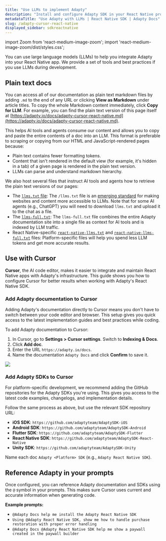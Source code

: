 ```yaml
---
title: "Use LLMs to implement Adapty"
description: "Install and configure Adapty SDK in your React Native project using Cursor, ChatGPT, Claude, or other AI tools."
metadataTitle: "Use Adapty with LLMs | React Native SDK | Adapty Docs"
slug: /adapty-cursor-react-native
displayed_sidebar: sdkreactnative
---
```


import Zoom from 'react-medium-image-zoom';
import 'react-medium-image-zoom/dist/styles.css';

You can use large language models (LLMs) to help you integrate Adapty into your React Native app. We provide a set of tools and best practices if you use LLMs during development.

## Plain text docs

You can access all of our documentation as plain text markdown files by adding `.md` to the end of any URL or clicking **View as Markdown** under article titles. To copy the whole Markdown content immediately, click **Copy for LLM**. For example, you can find the plain text version of this page itself at [https://adapty.io/docs/adapty-cursor-react-native.md](https://adapty.io/docs/adapty-cursor-react-native.md).

This helps AI tools and agents consume our content and allows you to copy and paste the entire contents of a doc into an LLM. This format is preferable to scraping or copying from our HTML and JavaScript-rendered pages because:

* Plain text contains fewer formatting tokens.
* Content that isn't rendered in the default view (for example, it's hidden in a tab) of a given page is rendered in the plain text version.
* LLMs can parse and understand markdown hierarchy.

We also host several files that instruct AI tools and agents how to retrieve the plain text versions of our pages:

- The [`llms.txt` file](https://adapty.io/docs/llms.txt): The `/llms.txt` file is an [emerging standard](https://llmstxt.org/) for making websites and content more accessible to LLMs. Note that for some AI agents (e.g., ChatGPT) you will need to download `llms.txt` and upload it to the chat as a file.
- The [`llms-full.txt`](https://adapty.io/docs/llms-full.txt): The `llms-full.txt` file combines the entire Adapty documentation site into a single file as context for AI tools and is indexed by LLM traffic.
- React Native-specific [`react-native-llms.txt`](https://adapty.io/docs/react-native-llms.txt) and [`react-native-llms-full.txt`](https://adapty.io/docs/react-native-llms-full.txt) files: Platform-specific files will help you spend less LLM tokens and get more accurate results.

## Use with Cursor

**Cursor**, the AI code editor, makes it easier to integrate and maintain React Native apps with Adapty's infrastructure. This guide shows you how to configure Cursor for better results when working with Adapty's React Native SDK.

### Add Adapty documentation to Cursor

Adding Adapty's documentation directly to Cursor means you don't have to switch between your code editor and browser. This setup gives you quick access to the latest implementation guides and best practices while coding.

To add Adapty documentation to Cursor:

1. In Cursor, go to **Settings > Cursor settings**. Switch to **Indexing & Docs**.
2. Click **Add doc**.
3. Enter the URL `https://adapty.io/docs`.
4. Name the documentation `Adapty Docs` and click **Confirm** to save it.

<Zoom>
  <img src={require('./img/adapty-cursor.webp').default}
  style={{
    border: '1px solid #727272', /* border width and color */
    width: '700px', /* image width */
    display: 'block', /* for alignment */
    margin: '0 auto' /* center alignment */
  }}
/>
</Zoom>

### Add Adapty SDKs to Cursor

For platform-specific development, we recommend adding the GitHub repositories for the Adapty SDKs you're using. This gives you access to the latest code examples, changelogs, and implementation details.

Follow the same process as above, but use the relevant SDK repository URL:

- **iOS SDK**: `https://github.com/adaptyteam/AdaptySDK-iOS`
- **Android SDK**: `https://github.com/adaptyteam/AdaptySDK-Android`
- **Flutter SDK**: `https://github.com/adaptyteam/AdaptySDK-Flutter`
- **React Native SDK**: `https://github.com/adaptyteam/AdaptySDK-React-Native`
- **Unity SDK**: `https://github.com/adaptyteam/AdaptySDK-Unity`

Name each doc `Adapty <Platform> SDK` (e.g., `Adapty React Native SDK`).

## Reference Adapty in your prompts

Once configured, you can reference Adapty documentation and SDKs using the `@` symbol in your prompts. This makes sure Cursor uses current and accurate information when generating code.

**Example prompts:**

- `@Adapty Docs help me install the Adapty React Native SDK`
- `Using @Adapty React Native SDK, show me how to handle purchase restoration with proper error handling`
- `@Adapty Docs @Adapty React Native SDK help me show a paywall created in the paywall builder` 